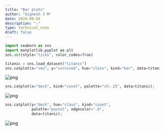 ```yaml
---
title: "Bar plots"
author: "Vignesh J M"
date: 2020-09-04
description: "-"
type: technical_note
draft: false
---
```


```python
import seaborn as sns
import matplotlib.pyplot as plt
sns.set(style="ticks", color_codes=True)
```


```python
titanic = sns.load_dataset("titanic")
sns.catplot(x="sex", y="survived", hue="class", kind="bar", data=titanic);
```


![png](bar-plots_2_0.png)



```python
sns.catplot(x="deck", kind="count", palette="ch:.25", data=titanic);
```


![png](bar-plots_3_0.png)



```python
sns.catplot(y="deck", hue="class", kind="count",
            palette="pastel", edgecolor=".6",
            data=titanic);
```


![png](bar-plots_4_0.png)

